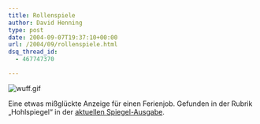 ```yaml
---
title: Rollenspiele
author: David Henning
type: post
date: 2004-09-07T19:37:10+00:00
url: /2004/09/rollenspiele.html
dsq_thread_id:
  - 467747370

---
```

![wuff.gif][1]

Eine etwas mißglückte Anzeige für einen Ferienjob. Gefunden in der Rubrik &#8222;Hohlspiegel&#8220; in der [aktuellen Spiegel-Ausgabe][2].

 [1]: https://www.madcatswelt.org/wp-content/uploads/wuff.gif
 [2]: http://www.spiegel.de/spiegel/0,1518,316694,00.html